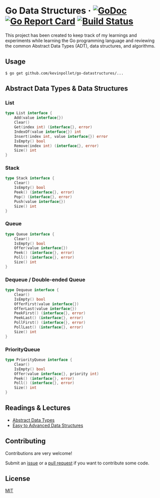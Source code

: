 # Go Data Structures &middot; [![GoDoc](https://godoc.org/github.com/kevinpollet/go-datastructures?status.svg)](https://godoc.org/github.com/kevinpollet/go-datastructures) [![Go Report Card](https://goreportcard.com/badge/github.com/kevinpollet/go-datastructures)](https://goreportcard.com/report/github.com/kevinpollet/go-datastructures) [![Build Status](https://dev.azure.com/kevinpollet/go-datastructures/_apis/build/status/kevinpollet.go-datastructures?branchName=master)](https://dev.azure.com/kevinpollet/go-datastructures/_build/latest?definitionId=7&branchName=master)

This project has been created to keep track of my learnings and experiments while learning the Go programming language and reviewing the common Abstract Data Types (ADT), data structures, and algorithms.

## Usage

```shell
$ go get github.com/kevinpollet/go-datastructures/...
```

## Abstract Data Types & Data Structures

### List

```go
type List interface {
	Add(value interface{})
	Clear()
	Get(index int) (interface{}, error)
	IndexOf(value interface{}) int
	Insert(index int, value interface{}) error
	IsEmpty() bool
	Remove(index int) (interface{}, error)
	Size() int
}
```

### Stack

```go
type Stack interface {
	Clear()
	IsEmpty() bool
	Peek() (interface{}, error)
	Pop() (interface{}, error)
	Push(value interface{})
	Size() int
}
```

### Queue

```go
type Queue interface {
	Clear()
	IsEmpty() bool
	Offer(value interface{})
	Peek() (interface{}, error)
	Poll() (interface{}, error)
	Size() int
}
```

### Dequeue / Double-ended Queue

```go
type Dequeue interface {
	Clear()
	IsEmpty() bool
	OfferFirst(value interface{})
	OfferLast(value interface{})
	PeekFirst() (interface{}, error)
	PeekLast() (interface{}, error)
	PollFirst() (interface{}, error)
	PollLast() (interface{}, error)
	Size() int
}
```

### PriorityQueue

```go
type PriorityQueue interface {
	Clear()
	IsEmpty() bool
	Offer(value interface{}, priority int)
	Peek() (interface{}, error)
	Poll() (interface{}, error)
	Size() int
}
```

## Readings & Lectures

- [Abstract Data Types](https://brilliant.org/wiki/abstract-data-types/)
- [Easy to Advanced Data Structures](https://www.udemy.com/introduction-to-data-structures/)

## Contributing

Contributions are very welcome!

Submit an [issue](https://github.com/kevinpollet/go-datastructures/issues/new) or a [pull request](https://github.com/kevinpollet/go-datastructures/pulls) if you want to contribute some code.

## License

[MIT](./LICENSE)
